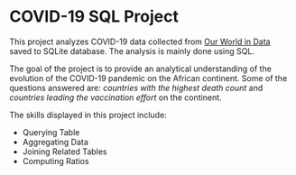 # COVID-19 SQL Project

This project analyzes COVID-19 data collected from [Our World in Data](https://ourworldindata.org/covid-deaths) saved to SQLite database. The analysis is mainly done using SQL.

The goal of the project is to provide an analytical understanding of the evolution of the COVID-19 pandemic on the African continent. Some of the questions answered are: _countries with the highest death count_ and _countries leading the vaccination effort_ on the continent.

The skills displayed in this project include:
- Querying Table
- Aggregating Data
- Joining Related Tables
- Computing Ratios